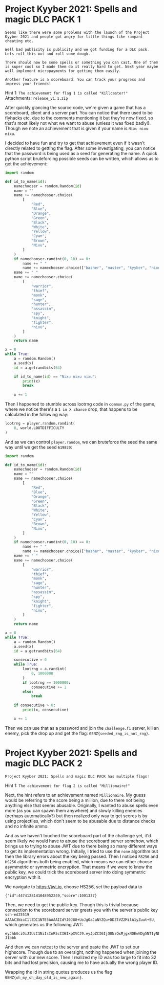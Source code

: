 # Project Kyyber 2021: Spells and magic DLC PACK 1
```
Seems like there were some problems with the launch of the Project Kyyber 2021 and people got angry for little things like rampant cheating etc.

Well bad publicity is publicity and we got funding for a DLC pack. Lets roll this out and roll some dough.

There should now be some spells or something you can cast. One of them is super cool so I made them do it really hard to get. Next year maybe well implement micropayments for getting them easily.

Another feature is a scoreboard. You can track your progress and impress your friends!
```
Hint 1: `The achievement for flag 1 is called "Killcaster!"`  
Attachments: `release_v1.1.zip`  

After quickly glancing the source code, we're given a game that has a scoreboard, client and a server part. You can notice that there used to be flyhacks etc. due to the comments mentioning it but they're now fixed, so that's most likely not what we want to abuse (unless it was fixed badly!). Though we note an achievement that is given if your name is `Nixu nixu nixu`.

I decided to have fun and try to get that achievement even if it wasn't directly related to getting the flag. After some investigating, you can notice that the password is being used as a seed for generating the name. A quick python script bruteforcing possible seeds can be written, which allows us to get the achievement:
```py
import random

def id_to_name(id):
    namechooser = random.Random(id)
    name = ""
    name += namechooser.choice(
        [
            "Red",
            "Blue",
            "Orange",
            "Green",
            "Black",
            "White",
            "Yellow",
            "Cyan",
            "Brown",
            "Nixu",
        ]
    )
    if namechooser.randint(0, 10) == 0:
        name += " "
        name += namechooser.choice(["basher", "master", "kyyber", "nixu"])
    name += " "
    name += namechooser.choice(
        [
            "warrior",
            "thief",
            "monk",
            "sage",
            "hunter",
            "assassin",
            "spy",
            "knight",
            "fighter",
            "nixu",
        ]
    )
    return name

x = 0
while True:
    a = random.Random()
    a.seed(x)
    id = a.getrandbits(64)

    if id_to_name(id) == "Nixu nixu nixu":
        print(x)
        break
    
    x += 1
```

Then I happened to stumble across lootrng code in `common.py` of the game, where we notice there's a `1 in X chance` drop, that happens to be calculated in the following way:
```py
lootrng = player.random.randint(
    0, world.LOOTDIFFICULTY
)
```

And as we can control `player.random`, we can bruteforce the seed the same way until we get the seed `619820`:
```py
import random

def id_to_name(id):
    namechooser = random.Random(id)
    name = ""
    name += namechooser.choice(
        [
            "Red",
            "Blue",
            "Orange",
            "Green",
            "Black",
            "White",
            "Yellow",
            "Cyan",
            "Brown",
            "Nixu",
        ]
    )
    if namechooser.randint(0, 10) == 0:
        name += " "
        name += namechooser.choice(["basher", "master", "kyyber", "nixu"])
    name += " "
    name += namechooser.choice(
        [
            "warrior",
            "thief",
            "monk",
            "sage",
            "hunter",
            "assassin",
            "spy",
            "knight",
            "fighter",
            "nixu",
        ]
    )
    return name

x = 0
while True:
    a = random.Random()
    a.seed(x)
    id = a.getrandbits(64)

    consecutive = 0
    while True:
        lootrng = a.randint(
            0, 1000000
        )
        if lootrng == 1000000:
            consecutive += 1
        else:
            break
    
    if consecutive > 0:
        print(x, consecutive)

    x += 1
```

Then we can use that as a password and join the `challenge.fi` server, kill an enemy, pick the drop up and get the flag: `GENZ{seeded_rng_is_not_rng}`.

# Project Kyyber 2021: Spells and magic DLC PACK 2
```
Project Kyyber 2021: Spells and magic DLC PACK has multiple flags!
```
Hint 1: `The achievement for flag 2 is called "Millionaire!"`  

Next, the hint refers to an achievement named `Millionaire`. My guess would be referring to the score being a million, due to there not being anything else that seems abusable. Originally, I wanted to abuse spells even more (as you can spawn them anywhere) and slowly killing enemies (perhaps automatically?) but then realized only way to get scores is by using projectiles, which don't seem to be abusable due to distance checks and no infinite ammo.

And as we haven't touched the scoreboard part of the challenge yet, it'd seem likely we would have to abuse the scoreboard server somehow, which brings us to trying to abuse JWT due to there being so many different ways to get its implementation wrong. Initially, I tried to use the `none` algorithm but then the library errors about the key being passed. Then I noticed `RS256` and `HS256` algorithms both being enabled, which means we can either choose asymmetric or symmetric encryption. That means if we were to know the public key, we could trick the scoreboard server into doing symmetric encryption with it.

We navigate to https://jwt.io, choose HS256, set the payload data to
```
{"id":4474128141048952249,"score":1001337}
```

Then, we need to get the public key. Though this is trivial because connection to the scoreboard server greets you with the server's public key `ssh-ed25519 AAAAC3NzaC1lZDI1NTE5AAAAIIdYJ0JG8+UoJgOaJaNYZQu+DDZlVZ2MilA1yZuut+SU`, which generates us the following JWT:
```
eyJhbGciOiJIUzI1NiIsInR5cCI6IkpXVCJ9.eyJpZCI6IjQ0NzQxMjgxNDEwNDg5NTIyNDkiLCJzY29yZSI6MTAwMTMzN30.DZMErHtsnbkXPjherSM3SK__xncz5sjTUY36h-J1bbk
```
And then we can netcat to the server and paste the JWT to set our highscore. Though due to an oversight, nothing happened when joining the server with our new score. Then I realized my ID was too large to fit into 32 bits and had lost precision, causing me to have actually the wrong player ID.

Wrapping the id in string quotes produces us the flag `GENZ{oh_my_oh_day_old_is_new_again}`.